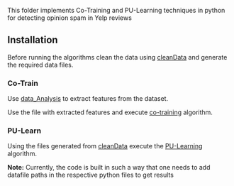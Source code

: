 This folder implements Co-Training and PU-Learning techniques in python for detecting opinion spam in Yelp reviews

## Installation

Before running the algorithms clean the data using [cleanData](https://github.com/airesearchuwt/spamGAN/blob/master/coTrain_PULearn/cleanData.py) and generate the required data files.

### Co-Train

Use [data_Analysis](https://github.com/airesearchuwt/spamGAN/blob/master/coTrain_PULearn/data_Analysis.py) to extract features from the dataset. 

Use the file with extracted features and execute [co-training](https://github.com/airesearchuwt/spamGAN/blob/master/coTrain_PULearn/co-training.py) algorithm.

### PU-Learn

 Using the files generated from [cleanData](https://github.com/airesearchuwt/spamGAN/blob/master/coTrain_PULearn/cleanData.py) execute the [PU-Learning](https://github.com/airesearchuwt/spamGAN/blob/master/coTrain_PULearn/pu-learn.py) algorithm.


<b>Note:</b> Currently, the code is built in such a way that one needs to add datafile paths in the respective python files to get results
